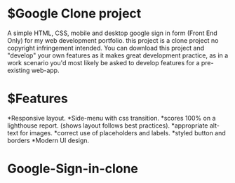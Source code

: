$Google Clone project
=====================

A simple HTML, CSS, mobile and desktop google sign in form (Front End Only) for my 
web development portfolio. this project is a clone project no copyright infringement
intended. You can download this project and "develop" your own features as it makes
great development practice, as in a work scenario you'd most likely be asked to develop
features for a pre-existing web-app.

$Features
=========

 *Responsive layout.
 *Side-menu with css transition.
 *scores 100% on a lighthouse report. (shows layout follows best practices).
 *appropriate alt-text for images.
 *correct use of placeholders and labels.
 *styled button and borders
 *Modern UI design.
 
 # Google-Sign-in-clone
